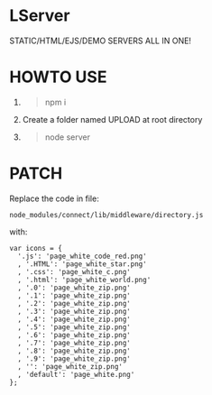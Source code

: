 LServer
=======
STATIC/HTML/EJS/DEMO SERVERS ALL IN ONE!

HOWTO USE
=======
1. > npm i
2. Create a folder named UPLOAD at root directory
3. > node server

PATCH
=======
Replace the code in file:

    node_modules/connect/lib/middleware/directory.js

with:

    var icons = {
      '.js': 'page_white_code_red.png'
      , '.HTML': 'page_white_star.png'
      , '.css': 'page_white_c.png'
      , '.html': 'page_white_world.png'
      , '.0': 'page_white_zip.png'
      , '.1': 'page_white_zip.png'
      , '.2': 'page_white_zip.png'
      , '.3': 'page_white_zip.png'
      , '.4': 'page_white_zip.png'
      , '.5': 'page_white_zip.png'
      , '.6': 'page_white_zip.png'
      , '.7': 'page_white_zip.png'
      , '.8': 'page_white_zip.png'
      , '.9': 'page_white_zip.png'
      , '': 'page_white_zip.png'
      , 'default': 'page_white.png'
    };
